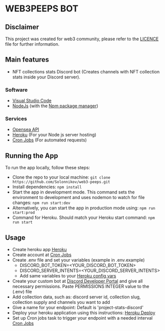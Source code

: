 # WEB3PEEPS BOT

## Disclaimer
This project was created for web3 community, please refer to the [LICENCE](LICENSE) file for further information.

## Main features
- NFT collections stats Discord bot (Creates channels with NFT collection stats inside your Discord server).

### Software
- [Visual Studio Code](https://code.visualstudio.com/)
- [NodeJs](https://nodejs.org/) (with the [Npm package manager](https://www.npmjs.com/))

### Services
- [Opensea API](https://docs.opensea.io/reference/api-overview)
- [Heroku](https://dashboard.heroku.com/) (For your Node js server hosting) 
- [Cron Jobs](https://cron-job.org/en/) (For automated requests)

## Running the App
To run the app locally, follow these steps:

- Clone the repo to your local machine:
  `git clone https://github.com/Solonnikov/web3-peeps.git`
- Install dependencies:
  `npm install`
- Start the app in development mode. This command sets the environment to development and uses nodemon to watch for file changes:
  `npm run start:dev`
- Alternatively, you can start the app in production mode using:
  `npm run start:prod`
- Command for Heroku. Should match your Heroku start command:
  `npm run start`

## Usage
- Create heroku app [Heroku](https://dashboard.heroku.com/)
- Create account at [Cron Jobs](https://cron-job.org/en/)
- Create .env file and set your variables (example in .env.example)
  - DISCORD_BOT_TOKEN=<YOUR_DISCORD_BOT_TOKEN>
  - DISCORD_SERVER_INTENTS=<YOUR_DISCORD_SERVER_INTENTS>
  - Add same variables to your [Heroku config vars](https://dashboard.heroku.com/apps/web3-peeps/settings)
- Create your custom bot at [Discord Developer Portal](https://discord.com/developers) and give all necessary permissions. Paste PERMISSIONS INTEGER value to the (.env) file
- Add collection data, such as: discord server id, collection slug, collection supply and channels you want to add
- Give a name for your endpoint: Default is 'project-stats-discord'
- Deploy your heroku application using this instructions: [Heroku Deploy](https://dashboard.heroku.com/apps/web3-peeps/deploy/heroku-git)
- Set up Cron jobs task to trigger your endpoint with a needed interval [Cron Jobs](https://cron-job.org/en/)


